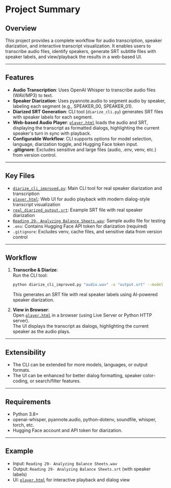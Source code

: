 # Project Summary

## Overview

This project provides a complete workflow for audio transcription, speaker diarization, and interactive transcript visualization. It enables users to transcribe audio files, identify speakers, generate SRT subtitle files with speaker labels, and view/playback the results in a web-based UI.

---

## Features

- **Audio Transcription**: Uses OpenAI Whisper to transcribe audio files (WAV/MP3) to text.
- **Speaker Diarization**: Uses pyannote.audio to segment audio by speaker, labeling each segment (e.g., SPEAKER_00, SPEAKER_01).
- **Diarized SRT Generation**: CLI tool (`diarize_cli.py`) generates SRT files with speaker labels for each segment.
- **Web-based Audio Player**: [`player.html`](player.html) loads the audio and SRT, displaying the transcript as formatted dialogs, highlighting the current speaker's turn in sync with playback.
- **Configurable Workflow**: CLI supports options for model selection, language, diarization toggle, and Hugging Face token input.
- **.gitignore**: Excludes sensitive and large files (audio, .env, venv, etc.) from version control.

---

## Key Files

- [`diarize_cli_improved.py`](diarize_cli_improved.py): Main CLI tool for real speaker diarization and transcription
- [`player.html`](player.html): Web UI for audio playback with modern dialog-style transcript visualization
- [`real_diarized_output.srt`](real_diarized_output.srt): Example SRT file with real speaker diarization
- [`Reading 29- Analyzing Balance Sheets.wav`](Reading%2029-%20Analyzing%20Balance%20Sheets.wav): Sample audio file for testing
- `.env`: Contains Hugging Face API token for diarization (required)
- `.gitignore`: Excludes venv, cache files, and sensitive data from version control

---

## Workflow

1. **Transcribe & Diarize**:  
   Run the CLI tool:

   ```bash
   python diarize_cli_improved.py "audio.wav" -o "output.srt" --model base --language en
   ```

   This generates an SRT file with real speaker labels using AI-powered speaker diarization.

2. **View in Browser**:  
   Open [`player.html`](player.html) in a browser (using Live Server or Python HTTP server).  
   The UI displays the transcript as dialogs, highlighting the current speaker as the audio plays.

---

## Extensibility

- The CLI can be extended for more models, languages, or output formats.
- The UI can be enhanced for better dialog formatting, speaker color-coding, or search/filter features.

---

## Requirements

- Python 3.8+
- openai-whisper, pyannote.audio, python-dotenv, soundfile, whisper, torch, etc.
- Hugging Face account and API token for diarization.

---

## Example

- Input: `Reading 29- Analyzing Balance Sheets.wav`
- Output: `Reading 29- Analyzing Balance Sheets.srt` (with speaker labels)
- UI: [`player.html`](player.html) for interactive playback and dialog view
